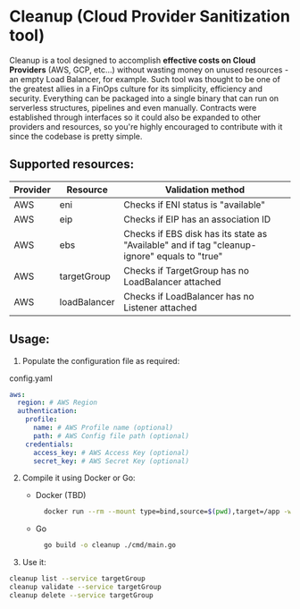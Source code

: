 # Cleanup (Cloud Provider Sanitization tool)

Cleanup is a tool designed to accomplish **effective costs on Cloud Providers** (AWS, GCP, etc...) without wasting money on unused resources - an empty Load Balancer, for example. Such tool was thought to be one of the greatest allies in a FinOps culture for its simplicity, efficiency and security.
Everything can be packaged into a single binary that can run on serverless structures, pipelines and even manually. Contracts were established through interfaces so it could also be expanded to other providers and resources, so you're highly encouraged to contribute with it since the codebase is pretty simple.

## Supported resources:

| Provider | Resource | Validation method |
| -------- | -------- | ----------------- |
| AWS | eni | Checks if ENI status is "available"
| AWS | eip | Checks if EIP has an association ID
| AWS | ebs | Checks if EBS disk has its state as "Available" and if tag "cleanup-ignore" equals to "true"
| AWS | targetGroup | Checks if TargetGroup has no LoadBalancer attached
| AWS | loadBalancer | Checks if LoadBalancer has no Listener attached


## Usage:

1. Populate the configuration file as required:

config.yaml
```yaml
aws:
  region: # AWS Region
  authentication:
    profile:
      name: # AWS Profile name (optional)
      path: # AWS Config file path (optional)
    credentials:
      access_key: # AWS Access Key (optional)
      secret_key: # AWS Secret Key (optional)
```

2. Compile it using Docker or Go:
    - Docker (TBD)
        ```bash
          docker run --rm --mount type=bind,source=$(pwd),target=/app -w /app golang:alpine go build -o cleanup cmd/main.go
        ```

    - Go
        ```bash
          go build -o cleanup ./cmd/main.go
        ```

3. Use it:
```bash
cleanup list --service targetGroup
cleanup validate --service targetGroup
cleanup delete --service targetGroup
```


